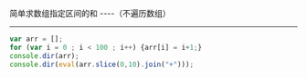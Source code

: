 简单求数组指定区间的和 ----（不遍历数组）

***
```javascript
var arr = [];
for (var i = 0 ; i < 100 ; i++) {arr[i] = i+1;}
console.dir(arr);
console.dir(eval(arr.slice(0,10).join("+")));
```

